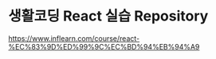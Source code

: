 # 생활코딩 React 실습 Repository
https://www.inflearn.com/course/react-%EC%83%9D%ED%99%9C%EC%BD%94%EB%94%A9
